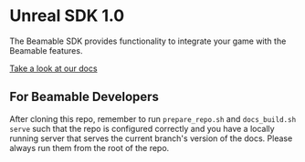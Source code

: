 # Unreal SDK 1.0
The Beamable SDK provides functionality to integrate your game with the Beamable features.

[Take a look at our docs](https://beamable.github.io/UnrealSDK/)

## For Beamable Developers
After cloning this repo, remember to run `prepare_repo.sh` and `docs_build.sh serve` such that the repo is configured correctly and you have a locally running server that serves the current branch's version of the docs. Please always run them from the root of the repo.
